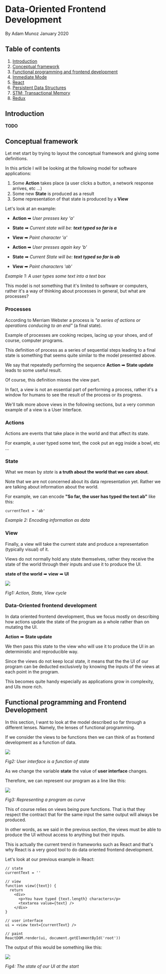 # Data-Oriented Frontend Development
By Adam Munoz
January 2020

## Table of contents
1. [Introduction](#introduction)
1. [Conceptual framework](#conceptual-framework)
1. [Functional programming and frontend development](#functional-programming-frontend-development)
1. [Immediate Mode](#immediate-mode)
1. [React](#react)
1. [Persistent Data Structures](#persisten-data-structures)
1. [STM: Transactional Memory](#stm)
1. [Redux](#redux)


<a name="#introduction"></a> 
## Introduction

**TODO**

<a name="#conceptual-framework"></a> 
## Conceptual framework

Let met start by trying to layout the conceptual framework and giving some definitions.

In this article I will be looking at the following model for software applications:

1. Some **Action** takes place (a user clicks a button, a network response arrives, etc ...)
2. Some new **State** is produced as a result
3. Some representation of that state is produced by a **View**

Let's look at an example:

-  **Action** ➡ *User presses key 'a'*
-  **State**  ➡ *Current state will be: **text typed so far is a***
-  **View**   ➡ *Paint character 'a'*

-  **Action** ➡ *User presses again key 'b'*
-  **State**  ➡ *Current State will be: **text typed so far is ab***
-  **View**   ➡ *Paint characters 'ab'*

*Example 1: A user types some text into a text box*

This model is not something that it's limited to software or computers, rather it's a way of thinking about processes in general, but what are processes?

### Processes

According to Merriam Webster a process is *"a series of actions or operations conducing to an end"* (a final state).

Example of processes are cooking recipes, lacing up your shoes, and of course, computer programs.

This definition of process as a series of sequential steps leading to a final state is something that seems quite similar to the model presented above.

We say that repeatedly performing the sequence **Action** ➡ **State update** leads to some useful result.

Of course, this definition misses the view part. 

In fact, a view is not an essential part of performing a process, rather it's a window for humans to see the result of the process or its progress.

We'll talk more above views in the following sections, but a very common example of a view is a User Interface.

### Actions

Actions are events that take place in the world and that affect its state. 

For example, a user typed some text, the cook put an egg inside a bowl, etc ...

### State

What we mean by *state* is **a truth about the world that we care about**.

Note that we are not concerned about its data representation yet. Rather we are talking about information about the world.

For example, we can encode **"So far, the user has typed the text ab"** like this:
```
currentText = 'ab'
```
*Example 2: Encoding information as data*

### View

Finally, a view will take the current state and produce a representation (typically visual) of it.

Views do not normally hold any state themselves, rather they receive the state of the world through their inputs and use it to produce the UI.

**state of the world** ➡ **view** ➡ **UI**

![](fig1.svg)

*Fig1: Action, State, View cycle*

### Data-Oriented frontend development

In data oriented frontend development, thus we focus mostly on describing how actions update the state of the program as a whole rather than on mutating the UI.

**Action** ➡ **State update**

We then pass this state to the view who will use it to produce the UI in an deterministic and reproducible way.

Since the views do not keep local state, it means that the the UI of our program can be deducted exclusively by knowing the inputs of the views at each point in the program.

This becomes quite handy especially as applications grow in complexity, and UIs more rich.

## Functional programming and Frontend Development

In this section, I want to look at the model described so far through a different lenses. Namely, the lenses of functional programming.

If we consider the views to be functions then we can think of as frontend development as a function of data.

![](fig2.svg)

*Fig2: User interface is a function of state*


As we change the variable **state** the value of **user interface** changes. 

Therefore, we can represent our program as a line like this:

![](fig3.svg)

*Fig3: Representing a program as curve*

This of course relies on views being pure functions. That is that they respect the contract that for the same input the same output will always be produced.

In other words, as we said in the previous section, the views must be able to produce the UI without access to anything but their inputs.

This is actually the current trend in frameworks such as React and that's why React is a very good tool to do data oriented frontend development.

Let's look at our previous example in React:

```
// state
currentText = ''

// view
function view({text}) {
  return 
    <div>
      <p>You have typed {text.length} characters</p>
      <textarea value={text} />
    </div>
}

// user interface 
ui = <view text={currentText} />

// paint
ReactDOM.render(ui, document.getElementById('root'))

```

The output of this would be something like this:

![](fig4.svg)

*Fig4: The state of our UI at the start*

